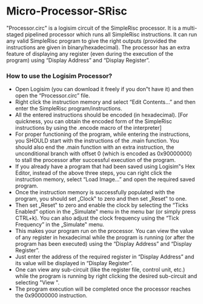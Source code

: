 # Micro-Processor-SRisc

"Processor.circ" is a logisim circuit of the SimpleRisc processor. It is a multi-staged pipelined processor which runs all SimpleRisc instructions. It can run any valid SimpleRisc program to give the right outputs (provided the instructions are given in binary/hexadecimal). The processor has an extra feature of displaying any register (even during the execution of the program) using “Display Address” and “Display Register”.

### How to use the Logisim Processor?
* Open Logisim (you can download it freely if you don‟t have it) and then open the “Processor.circ” file.
* Right click the instruction memory and select “Edit Contents...” and then enter the SimpleRisc program/instructions.
* All the entered instructions should be encoded (in hexadecimal). [For quickness, you can obtain the encoded form of the SimpleRisc instructions by using the .encode macro of the interpreter]
* For proper functioning of the program, while entering the instructions, you SHOULD start with the instructions of the .main function. You should also end the .main function with an extra instruction, the unconditional branch with offset 0 (which is encoded as 0x90000000) to stall the processor after successful execution of the program.
* If you already have a program that had been saved using Logisim‟s Hex Editor, instead of the above three steps, you can right click the instruction memory, select “Load Image…” and open the required saved program.
* Once the instruction memory is successfully populated with the program, you should set „Clock‟ to zero and then set „Reset‟ to one.
* Then set „Reset‟ to zero and enable the clock by selecting the “Ticks Enabled” option in the „Simulate‟ menu in the menu bar (or simply press CTRL+k). You can also adjust the clock frequency using the “Tick Frequency” in the „Simulate‟ menu.
* This makes your program run on the processor. You can view the value of any register in hexadecimal while the program is running (or after the program has been executed) using the “Display Address” and “Display Register”.
* Just enter the address of the required register in “Display Address” and its value will be displayed in “Display Register”.
* One can view any sub-circuit (like the register file, control unit, etc.) while the program is running by right clicking the desired sub-circuit and selecting "View <sub-circuit>".
* The program execution will be completed once the processor reaches the 0x90000000 instruction.